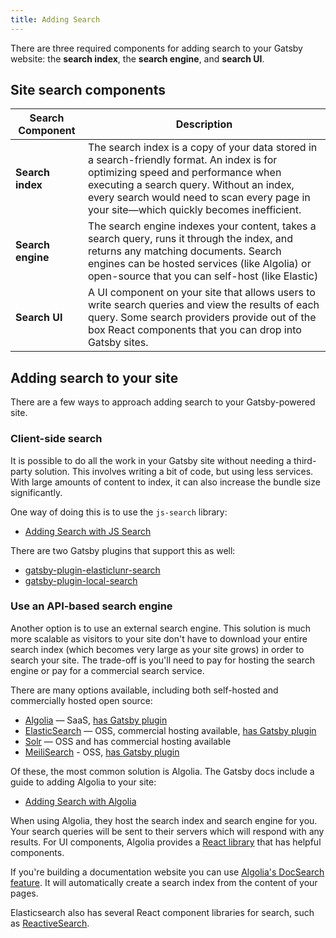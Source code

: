 ```yaml
---
title: Adding Search
---
```


There are three required components for adding search to your Gatsby website: the **search index**, the **search engine**, and **search UI**.

## Site search components

| Search Component  | Description                                                                                                                                                                                                                                                              |
| ----------------- | ------------------------------------------------------------------------------------------------------------------------------------------------------------------------------------------------------------------------------------------------------------------------ |
| **Search index**  | The search index is a copy of your data stored in a search-friendly format. An index is for optimizing speed and performance when executing a search query. Without an index, every search would need to scan every page in your site—which quickly becomes inefficient. |
| **Search engine** | The search engine indexes your content, takes a search query, runs it through the index, and returns any matching documents. Search engines can be hosted services (like Algolia) or open-source that you can self-host (like Elastic)                                   |
| **Search UI**     | A UI component on your site that allows users to write search queries and view the results of each query. Some search providers provide out of the box React components that you can drop into Gatsby sites.                                                             |

## Adding search to your site

There are a few ways to approach adding search to your Gatsby-powered site.

### Client-side search

It is possible to do all the work in your Gatsby site without needing a third-party solution. This involves writing a bit of code, but using less services. With large amounts of content to index, it can also increase the bundle size significantly.

One way of doing this is to use the `js-search` library:

- [Adding Search with JS Search](/docs/adding-search-with-js-search)

There are two Gatsby plugins that support this as well:

- [gatsby-plugin-elasticlunr-search](/plugins/@gatsby-contrib/gatsby-plugin-elasticlunr-search)
- [gatsby-plugin-local-search](/plugins/gatsby-plugin-local-search)

### Use an API-based search engine

Another option is to use an external search engine. This solution is much more scalable as visitors to your site don't have to download your entire search index (which becomes very large as your site grows) in order to search your site. The trade-off is you'll need to pay for hosting the search engine or pay for a commercial search service.

There are many options available, including both self-hosted and commercially hosted open source:

- [Algolia](https://www.algolia.com/) — SaaS, [has Gatsby plugin](https://www.gatsbyjs.com/plugins/gatsby-plugin-algolia/)
- [ElasticSearch](https://www.elastic.co/products/elasticsearch) — OSS, commercial hosting available, [has Gatsby plugin](https://www.gatsbyjs.com/plugins/@logilab/gatsby-plugin-elasticsearch/)
- [Solr](https://solr.apache.org) — OSS and has commercial hosting available
- [MeiliSearch](https://www.meilisearch.com/) - OSS, [has Gatsby plugin](https://www.gatsbyjs.com/plugins/gatsby-plugin-meilisearch/)

Of these, the most common solution is Algolia. The Gatsby docs include a guide to adding Algolia to your site:

- [Adding Search with Algolia](/docs/adding-search-with-algolia)

When using Algolia, they host the search index and search engine for you. Your search queries will be sent to their servers which will respond with any results. For UI components, Algolia provides a [React library](https://github.com/algolia/react-instantsearch) that has helpful components.

If you're building a documentation website you can use [Algolia's DocSearch feature](https://community.algolia.com/docsearch/). It will automatically create a search index from the content of your pages.

Elasticsearch also has several React component libraries for search, such as [ReactiveSearch](https://github.com/appbaseio/reactivesearch).
